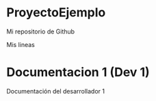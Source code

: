 # ProyectoEjemplo
Mi repositorio de Github

Mis lineas

# Documentacion 1 (Dev 1)
Documentación del desarrollador 1